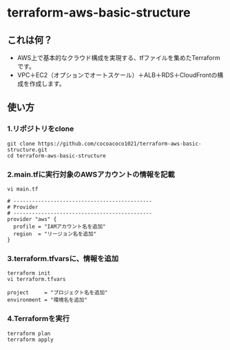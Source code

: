 terraform-aws-basic-structure
=========

## これは何？

- AWS上で基本的なクラウド構成を実現する、tfファイルを集めたTerraformです。
- VPC＋EC2（オプションでオートスケール）＋ALB＋RDS＋CloudFrontの構成を作成します。

## 使い方
### 1.リポジトリをclone

```
git clone https://github.com/cocoacoco1021/terraform-aws-basic-structure.git
cd terraform-aws-basic-structure
```

### 2.main.tfに実行対象のAWSアカウントの情報を記載
```
vi main.tf
```
```
# ---------------------------------------------
# Provider
# ---------------------------------------------
provider "aws" {
  profile = "IAMアカウント名を追加"
  region  = "リージョン名を追加"
}
```

### 3.terraform.tfvarsに、情報を追加
```
terraform init
vi terraform.tfvars
```
```
project     = "プロジェクト名を追加"
environment = "環境名を追加"
```

### 4.Terraformを実行
```
terraform plan
terraform apply
```
